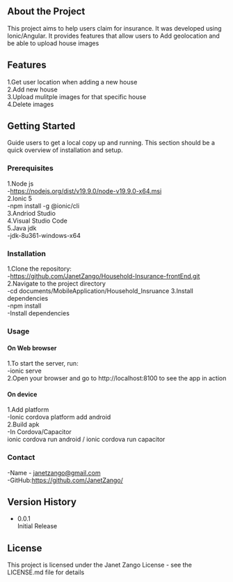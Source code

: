 ## About the Project
This project aims to help users claim for insurance. It was developed using Ionic/Angular. It provides features that allow users to Add geolocation and be able to upload house images 

## Features
1.Get user location when adding a new house<br/>
2.Add new house<br/>
3.Upload mulitple images for that specific house <br/>
4.Delete images<br/>

## Getting Started
Guide users to get a local copy up and running. This section should be a quick overview of installation and setup.

### Prerequisites
1.Node js<br/>
-https://nodejs.org/dist/v19.9.0/node-v19.9.0-x64.msi<br/>
2.Ionic 5<br/>
-npm install -g @ionic/cli<br/>
3.Andriod Studio<br/>
4.Visual Studio Code<br/>
5.Java jdk<br/>
-jdk-8u361-windows-x64<br/>

### Installation
1.Clone the repository: <br/>
-https://github.com/JanetZango/Household-Insurance-frontEnd.git <br/>
2.Navigate to the project directory<br/>
-cd documents/MobileApplication/Household_Insruance
3.Install dependencies<br/>
-npm install<br/>
-Install dependencies<br/>

### Usage
#### On Web browser
1.To start the server, run:<br/>
-ionic serve<br/>
2.Open your browser and go to http://localhost:8100 to see the app in action<br/>

#### On device
1.Add platform <br/>
-Ionic cordova platform add android<br/>
2.Build apk<br/>
-In Cordova/Capacitor<br/>
ionic cordova run android / ionic cordova run capacitor

### Contact
-Name - janetzango@gmail.com<br/>
-GitHub:https://github.com/JanetZango/<br/>

## Version History
- 0.0.1 <br/>
  Initial Release

## License
This project is licensed under the Janet Zango License - see the LICENSE.md file for details





